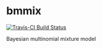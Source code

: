 # bmmix      
[![Travis-CI Build Status](https://travis-ci.org/thibautjombart/bmmix.png?branch=master)](https://travis-ci.org/thibautjombart/bmmix)

Bayesian multinomial mixture model
